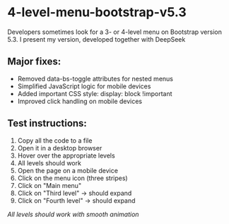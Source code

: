 # 4-level-menu-bootstrap-v5.3
Developers sometimes look for a 3- or 4-level menu on Bootstrap version 5.3. I present my version, developed together with DeepSeek

## Major fixes:
- Removed data-bs-toggle attributes for nested menus
- Simplified JavaScript logic for mobile devices
- Added important CSS style: display: block !important
- Improved click handling on mobile devices

## Test instructions:
1. Copy all the code to a file
2. Open it in a desktop browser
3. Hover over the appropriate levels
4. All levels should work
5. Open the page on a mobile device
6. Click on the menu icon (three stripes)
7. Click on "Main menu"
8. Click on "Third level" → should expand
9. Click on "Fourth level" → should expand

*All levels should work with smooth animation*
